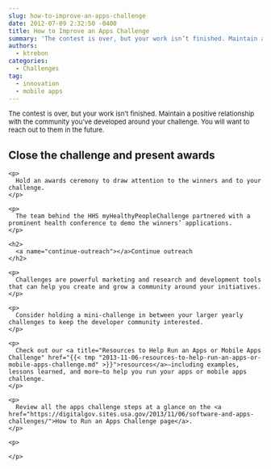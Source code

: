 ```yaml
---
slug: how-to-improve-an-apps-challenge
date: 2012-07-09 2:32:50 -0400
title: How to Improve an Apps Challenge
summary: 'The contest is over, but your work isn’t finished. Maintain a positive relationship with the community you’ve developed around your challenge. You will want to reach out to them in the future. Close the challenge and present awards Hold an awards ceremony to draw attention to the winners and to your challenge. The team behind'
authors:
  - ktrebon
categories:
  - Challenges
tag:
  - innovation
  - mobile apps
---
```


<span style="font-size: 13px;">The contest is over, but your work isn’t finished. Maintain a positive relationship with the community you’ve developed around your challenge. You will want to reach out to them in the future.</span>

<div id="content-area">
  <div id="node-1851">
    <h2>
      <a name="close-challenge"></a>Close the challenge and present awards
    </h2>

    <p>
      Hold an awards ceremony to draw attention to the winners and to your challenge.
    </p>

    <p>
      The team behind the HHS myHealthyPeopleChallenge partnered with a prominent health conference to demo the winners’ applications.
    </p>

    <h2>
      <a name="continue-outreach"></a>Continue outreach
    </h2>

    <p>
      Challenges are powerful marketing and research and development tools that can help you create and grow a community around your initiatives.
    </p>

    <p>
      Consider holding a mini-challenge in between your larger yearly challenges to keep the developer community interested.
    </p>

    <p>
      Check out our <a title="Resources to Help Run an Apps or Mobile Apps Challenge" href="{{< tmp "2013-11-06-resources-to-help-run-an-apps-or-mobile-apps-challenge.md" >}}">resources</a>—including examples, lessons learned, and more—to help you run your apps or mobile apps challenge.
    </p>

    <p>
      Review all the apps challenge steps at a glance on the <a href="https://digitalgov.sites.usa.gov/2013/11/06/software-and-apps-challenges/">How to Run an Apps Challenge page</a>.
    </p>

    <p>

    </p>
  </div>
</div>
